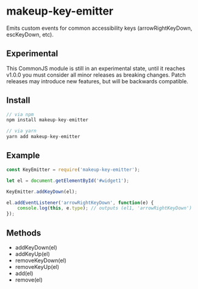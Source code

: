 # makeup-key-emitter

Emits custom events for common accessibility keys (arrowRightKeyDown, escKeyDown, etc).

## Experimental

This CommonJS module is still in an experimental state, until it reaches v1.0.0 you must consider all minor releases as breaking changes. Patch releases may introduce new features, but will be backwards compatible.

## Install

```js
// via npm
npm install makeup-key-emitter

// via yarn
yarn add makeup-key-emitter
```

## Example

```js
const KeyEmitter = require('makeup-key-emitter');

let el = document.getElementById('#widget1');

KeyEmitter.addKeyDown(el);

el.addEventListener('arrowRightKeyDown', function(e) {
    console.log(this, e.type); // outputs (el1, 'arrowRightKeyDown')
});
```

## Methods

* addKeyDown(el)
* addKeyUp(el)
* removeKeyDown(el)
* removeKeyUp(el)
* add(el)
* remove(el)
